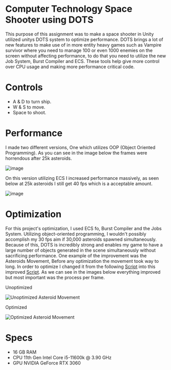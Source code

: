 # Computer Technology Space Shooter using DOTS
This purpose of this assignment was to make a space shooter in Unity utilized unitys DOTS system to optimize performance. DOTS brings a lot of new features to make use of in more entity heavy games such as Vampire survivor where you need to manage 100 or even 1000 enemies on the screen without affecting performance, to do that you need to utilize the new Job System, Burst Compiler and ECS. These tools help give more control over CPU usage and making more performance critical code.


# Controls
- A & D to turn ship.
- W & S to move.
- Space to shoot.

# Performance

I made two different versions, One which utilizes OOP (Object Oriented Programming). As you can see in the image below the frames were horrendous after 25k asteroids.

![image](https://github.com/Alexware0211/ComputerTechnologySpaceShooter/assets/113015594/fdecb5f3-56ba-435f-956d-4c02efe4f16e)

On this version utilizing ECS I increased performance massively, as seen below at 25k asteroids I still get 40 fps which is a acceptable amount.

![image](https://github.com/Alexware0211/ComputerTechnologySpaceShooter/assets/113015594/c1aecec0-2ab8-4ce8-bca4-1e85705e9673)

# Optimization

For this project's optimization, I used ECS fo, Burst Compiler and the Jobs System. Utilizing object-oriented programming, I wouldn't possibly accomplish my 30 fps aim if 30,000 asteroids spawned simultaneously. Because of this, DOTS is incredibly strong and enables my game to have a large number of objects generated in the scene simultaneously without sacrificing performance. One example of the improvement was the Asteroids Movement, Before any optimization the movement took way to long. In order to optimize I changed it from the following [Script](https://github.com/Alexware0211/NoDOTSSpaceShooterr/blob/main/Assets/Scripts/Asteroid.cs) into this improved [Script](https://github.com/Alexware0211/ComputerTechnologySpaceShooter/blob/main/Assets/Scripts/AsteroidMove.cs). As we can see in the images below everything improved but most important was the process per frame.

Unoptimized

![Unoptimized Asteroid Movement](https://github.com/Alexware0211/ComputerTechnologySpaceShooter/assets/113015594/f823dbd7-15ba-44a0-b1ee-7d8349186cda)

Optimized

![Optimized Asteroid Movement](https://github.com/Alexware0211/ComputerTechnologySpaceShooter/assets/113015594/c21fcba5-420e-4757-9505-624173f811e5)

# Specs

- 16 GB RAM
- CPU 11th Gen Intel Core i5-11600k @ 3.90 GHz
- GPU NVIDIA GeForce RTX 3060
